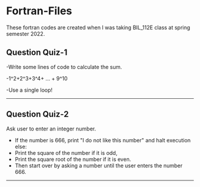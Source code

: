 # Fortran-Files

These fortran codes are created when I was taking BIL_112E class at spring semester 2022.

Question Quiz-1
------------------------------------------------------------
-Write some lines of code to calculate the sum.

-1^2+2^3+3^4+ ... + 9^10

-Use a single loop!

------------------------------------------------------------

Question Quiz-2
------------------------------------------------------------
Ask user to enter an integer number.
- If the number is 666, print "I do not like this number"
and halt execution
else:
- Print the square of the number if it is odd,
- Print the square root of the number if it is even.
- Then start over by asking a number until the user
enters the number 666.
------------------------------------------------------------
